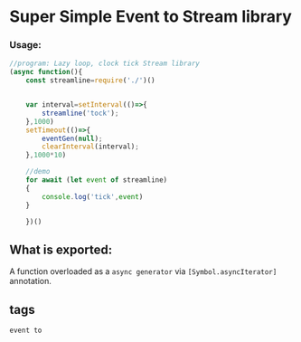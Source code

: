 # Super Simple Event to Stream library

### Usage:
```javascript
//program: Lazy loop, clock tick Stream library
(async function(){
    const streamline=require('./')()


    var interval=setInterval(()=>{
        streamline('tock');
    },1000)
    setTimeout(()=>{
        eventGen(null);
        clearInterval(interval);
    },1000*10)

    //demo
    for await (let event of streamline)
    {
        console.log('tick',event)
    }

    })()

```

## What is exported:

A function overloaded as a `async generator` via `[Symbol.asyncIterator]` annotation.

## tags
    event to 
